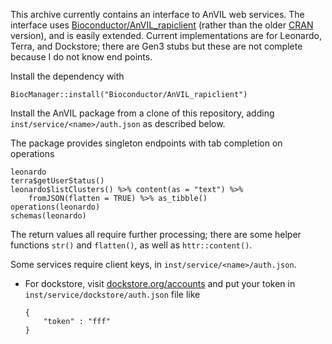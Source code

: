 This archive currently contains an interface to AnVIL web
services. The interface uses [Bioconductor/AnVIL_rapiclient][7] (rather 
than the older [CRAN][6] version), and is easily extended. Current
implementations are for Leonardo, Terra, and Dockstore; there are Gen3
stubs but these are not complete because I do not know end points.

Install the dependency with

    BiocManager::install("Bioconductor/AnVIL_rapiclient")

Install the AnVIL package from a clone of this repository, adding
`inst/service/<name>/auth.json` as described below.

The package provides singleton endpoints with tab completion on
operations

    leonardo
    terra$getUserStatus()
    leonardo$listClusters() %>% content(as = "text") %>%
        fromJSON(flatten = TRUE) %>% as_tibble()
    operations(leonardo)
    schemas(leonardo)

The return values all require further processing; there are some
helper functions `str()` and `flatten()`, as well as
`httr::content()`.

Some services require client keys, in
`inst/service/<name>/auth.json`.

- For dockstore, visit [dockstore.org/accounts][8] and put your token in
  `inst/service/dockstore/auth.json` file like

    ```
    {
        "token" : "fff"
    }
    ```

[6]: https://cran.r-project.org/package=rapiclient
[7]: https://github.com/Bioconductor/AnVIL_rapiclient
[8]: https://dockstore.org/accounts
